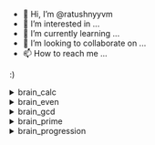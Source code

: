 - 👋 Hi, I’m @ratushnyyvm
- 👀 I’m interested in ...
- 🌱 I’m currently learning ...
- 💞️ I’m looking to collaborate on ...
- 📫 How to reach me ...

<!---
ratushnyyvm/ratushnyyvm is a ✨ special ✨ repository because its `README.md` (this file) appears on your GitHub profile.
You can click the Preview link to take a look at your changes.
--->
 :) 


<details>
  <summary>brain_calc</summary>
    
  ### win
  тесттесттест

  ### loss
  тесттесттест
</details>

<details>
  <summary>brain_even</summary>
    
  ### win
  тесттесттест

  ### loss
  тесттесттест
</details>

<details>
  <summary>brain_gcd</summary>
    
  ### win
  тесттесттест

  ### loss
  тесттесттест
</details>

<details>
  <summary>brain_prime</summary>
    
  ### win
  тесттесттест

  ### loss
  тесттесттест
</details>

<details>
  <summary>brain_progression</summary>
    
  ### win
  тесттесттест

  ### loss
  тесттесттест
</details>

